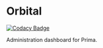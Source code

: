 # Orbital

[![Codacy Badge](https://api.codacy.com/project/badge/Grade/76f24d1dde294ff0ad8b7144b72bd1a1)](https://app.codacy.com/gh/PrimaShouji/Orbital?utm_source=github.com&utm_medium=referral&utm_content=PrimaShouji/Orbital&utm_campaign=Badge_Grade_Settings)

Administration dashboard for Prima.
